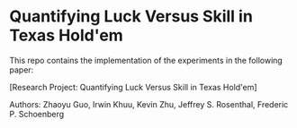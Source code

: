 # Quantifying Luck Versus Skill in Texas Hold'em

This repo contains the implementation of the experiments in the following paper:

[Research Project: Quantifying Luck Versus Skill in Texas Hold'em]

Authors: Zhaoyu Guo, Irwin Khuu, Kevin Zhu, Jeffrey S. Rosenthal, Frederic P. Schoenberg
